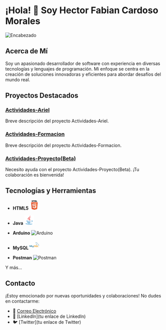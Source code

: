 # ¡Hola! 👋 Soy Hector Fabian Cardoso Morales

![Encabezado](https://pm1.aminoapps.com/8220/e454553c9a65f0ceab70f6bddbf4b089ad0907der1-2048-2048v2_hq.jpg)

## Acerca de Mí

Soy un apasionado desarrollador de software con experiencia en diversas tecnologías y lenguajes de programación. Mi enfoque se centra en la creación de soluciones innovadoras y eficientes para abordar desafíos del mundo real.

## Proyectos Destacados

### [Actividades-Ariel](https://github.com/FabianCM2421/Actividades-Jesus-Ariel.git)

Breve descripción del proyecto Actividades-Ariel.

### [Actividades-Formacion](enlace_al_repositorio)

Breve descripción del proyecto Actividades-Formacion.

### [Actividades-Proyecto(Beta)](enlace_al_repositorio)

Necesito ayuda con el proyecto Actividades-Proyecto(Beta). ¡Tu colaboración es bienvenida!

## Tecnologías y Herramientas

- **HTML5**
  <img src="https://raw.githubusercontent.com/devicons/devicon/master/icons/html5/html5-original-wordmark.svg" alt="HTML5" width="30" height="30" />
  
- **Java**
  <img src="https://raw.githubusercontent.com/devicons/devicon/master/icons/java/java-original.svg" alt="Java" width="30" height="30" />

- **Arduino**
  <img src="https://cdn.worldvectorlogo.com/logos/arduino-1.svg" alt="Arduino" width="30" height="30" />

- **MySQL**
  <img src="https://raw.githubusercontent.com/devicons/devicon/master/icons/mysql/mysql-original-wordmark.svg" alt="MySQL" width="30" height="30" />

- **Postman**
  <img src="https://www.vectorlogo.zone/logos/getpostman/getpostman-icon.svg" alt="Postman" width="30" height="30" />

Y más...


## Contacto

¡Estoy emocionado por nuevas oportunidades y colaboraciones! No dudes en contactarme:

- 📧 [Correo Electrónico](mailto:tu@email.com)
- 🔗 [LinkedIn](tu enlace de LinkedIn)
- 🐦 [Twitter](tu enlace de Twitter)
